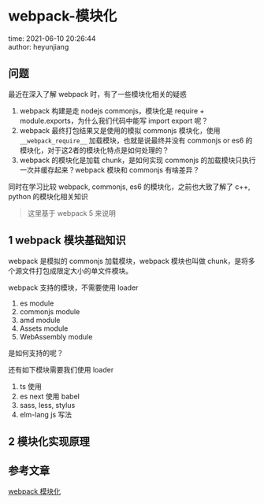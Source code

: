 # webpack-模块化

time: 2021-06-10 20:26:44  
author: heyunjiang

## 问题

最近在深入了解 webpack 时，有了一些模块化相关的疑惑  
1. webpack 构建是走 nodejs commonjs，模块化是 require + module.exports，为什么我们代码中能写 import export 呢？
2. webpack 最终打包结果又是使用的模拟 commonjs 模块化，使用 `__webpack_require__` 加载模块，也就是说最终并没有 commonjs or es6 的模块化，对于这2者的模块化特点是如何处理的？
3. webpack 的模块化是加载 chunk，是如何实现 commonjs 的加载模块只执行一次并缓存起来？webpack 模块和 commonjs 有啥差异？

同时在学习比较 webpack, commonjs, es6 的模块化，之前也大致了解了 c++, python 的模块化相关知识

> 这里基于 webpack 5 来说明

## 1 webpack 模块基础知识

webpack 是模拟的 commonjs 加载模块，webpack 模块也叫做 chunk，是将多个源文件打包成限定大小的单文件模块。

webpack 支持的模块，不需要使用 loader  
1. es module
2. commonjs module
3. amd module
4. Assets module
5. WebAssembly module

是如何支持的呢？

还有如下模块需要我们使用 loader  
1. ts 使用 
2. es next 使用 babel
3. sass, less, stylus
4. elm-lang js 写法

## 2 模块化实现原理

## 参考文章

[webpack 模块化](https://webpack.docschina.org/concepts/modules/)
